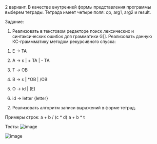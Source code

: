 2 вариант. В качестве внутренней формы представления программы выберем тетрады. Тетрада имеет четыре поля: op, arg1, arg2 и result.

Задание:

1) Реализовать в текстовом редакторе поиск лексических и синтаксических ошибок для грамматики G[<E>]. Реализовать данную КС-граммматику методом рекурсивного спуска:

1. E → TA 

2. A → ε | + TA | - TA 

3. T → ОВ 

4. В → ε | *ОВ | /ОВ 

5. О → id | (E) 

6. id → letter {letter}

2) Реализовать алгоритм записи выражений в форме тетрад.

Примеры строк:
a + b / (c * d)
a + b * t


Тесты:
![image](https://github.com/user-attachments/assets/42864cca-7632-4b62-b1d8-84627a4305be)

![image](https://github.com/user-attachments/assets/90c8058a-43ab-4bf1-99c8-80398ae064ba)


